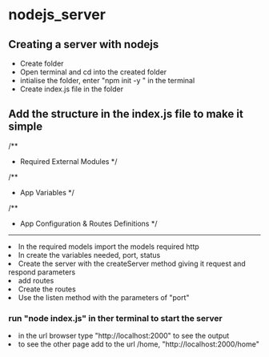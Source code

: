 # nodejs_server

<h2>Creating a server with nodejs</h2>
<ul>
    <li>Create folder</li>
    <li>Open terminal and cd into the created folder</li>
    <li>intialise the folder, enter "npm init -y " in the terminal</li>
    <li>Create index.js file in the folder</li>
</ul>
<h2>Add the structure in the index.js file to make it simple</h2>

/**
 * Required External Modules
 */

/**
 * App Variables
 */

/**
 *  App Configuration & Routes Definitions
 */
<hr>
<li>In the required models import the models required http</li>
<li>In create the variables needed, port, status</li>
<li>Create the server with the createServer method giving it request and respond parameters</li>
<li>add routes</li>
<li>Create the routes</li>
<li>Use the listen method with the parameters of "port" </li>

<h3>run "node index.js" in ther terminal to start the server</h3>
<li>in the url browser type "http://localhost:2000" to see the output</li>
<li>to see the other page add to the url /home, "http://localhost:2000/home" </li>